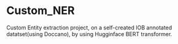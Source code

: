 # Custom_NER
Custom Entity extraction project, on a self-created IOB annotated datatset(using Doccano), by using Hugginface BERT transformer.
